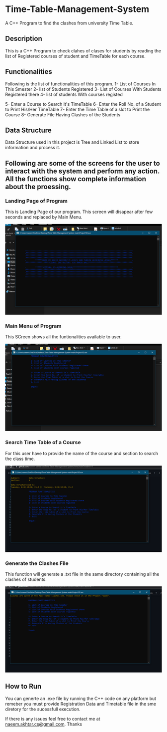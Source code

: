 # Time-Table-Management-System
A C++ Program to find the clashes from university Time Table. 

## Description
This is a C++ Program to check clahes of clases for students by reading the list of Registered courses of student and TimeTable for each course.

## Functionalities
Following is the list of functionalities of this program.
  1- List of Courses In This Smester
  2- list of Students Registered
  3- List of Courses With Students Registered there
  4- list of students With courses registed

  5- Enter a Course to Search it's TimeTable
  6- Enter the Roll No. of  a Student to Print His/Her TimeTable
  7- Enter the Time Table of a slot to Print the Course
  8- Generate File Having Clashes of the Students

## Data Structure
Data Structure used in this project is Tree and Linked List to store information and process it.

## Following are some of the screens for the user to interact with the system and perform any action. All the functions show complete information about the proessing.

### Landing Page of Program
This is Landing Page of our program. This screen will disapear after few seconds and replaced by Main Menu.

![Alt text](1.png?raw=true)

### Main Menu of Program
This SCreen shows all the funtionalities available to user.

![Alt text](2.png?raw=true)

### Search Time Table of a Course
For this user have to provide the name of the course and section to search the class time.

![Alt text](3.png?raw=true)

### Generate the Clashes File
This function will generate a .txt file in the same directory containing all the clashes of students.

![Alt text](4.png?raw=true)

## How to Run
You can generte an .exe file by running the C++ code on any platform but remeber you must provide Registration Data and Timetable file in the sme diretory for the sucessfull execution.


If there is any issues feel free to contact me at naeem.akhtar.cs@gmail.com. Thanks
